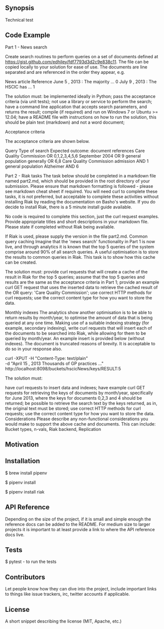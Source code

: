 ## Synopsis

Technical test

## Code Example

Part 1 - News search

Create search routines to perform queries on a set of documents defined at https://gist.github.com/edhiley/fdf7793d3d2c9e838c11. The file can be copied locally to your solution for ease of use. The documents are line separated and are referenced in the order they appear, e.g.

News article                        Reference
June 5 , 2013 : The majority ...    0
July 9 , 2013 : The HSCIC has ...   1

The solution must:
be implemented ideally in Python;
pass the acceptance criteria (via unit tests);
not use a library or service to perform the search;
have a command line application that accepts search parameters, and returns the result;
compile (if required) and run on Windows 7 or Ubuntu >= 12.04;
have a README file with instructions on how to run the solution, this should be plain text (markdown) and not a word document;

Acceptance criteria

The acceptance criteria are shown below.

Query                               Type of search      Expected outcome: document references
Care Quality Commission             OR                  0,1,2,3,4,5,6
September 2004                      OR                  9
general population generally        OR                  6,8
Care Quality Commission admission   AND                 1
general population Alzheimer        AND                 6


Part 2 - Riak tasks
The task below should be completed in a markdown file named part2.md, which should be provided in the root directory of your submission.
Please ensure that markdown formatting is followed - please see markdown cheat sheet if required. You will need curl to complete these tasks,
it is not preferred, but acceptable to complete these activities without installing Riak by reading the documentation on Basho's website.
If you do decide to install Riak, there is a 5 minute install guide available.

No code is required to complete this section, just the curl request examples.
Provide appropriate titles and short descriptions in your markdown file.
Please state if completed without Riak being available.

If Riak is used, please supply the version in the file part2.md.
Common query caching
Imagine that the 'news search' functionality in Part 1 is now live, and through analytics it is known that the top 5 queries of the system
comprise around 90% of all search queries. A useful optimisation is to store the results to common queries in Riak. This task is to show
how this cache can be created.

The solution must:
provide curl requests that will create a cache of the result in Riak for the top 5 queries;
assume that the top 5 queries and results are the same as the acceptance criteria in Part 1;
provide an example curl GET request that uses the inserted data to retrieve the cached result of the OR query: 'Care Quality Commission';
use correct HTTP methods for curl requests;
use the correct content type for how you want to store the data.

Monthly indexes
The analytics show another optimisation is to be able to return results by month/year, to optimise the amount of data that is being queried at any one time.
Making use of a suitable indexing strategy (for example, secondary indexing), write curl requests that will insert each of the documents to be searched into Riak, while allowing for them to be queried by month/year.
An example insert is provided below (without indexes). The document is truncated reasons of brevity. It is acceptable to do so in your response also.

curl -XPUT   -H "Content-Type: text/plain"  \
             -d "April 15 , 2013 Thousands of GP practices ..." \
             http://localhost:8098/buckets/hscicNews/keys/RESULT:5

The solution must:

have curl requests to insert data and indexes;
have example curl GET requests for retrieving the keys of documents by month/year, specifically for June 2013, where the keys for documents 0,2,3 and 4 should be returned;
be possible to retrieve the search text by the keys returned, as in, the original text must be stored;
use correct HTTP methods for curl requests;
use the correct content type for how you want to store the data.
Considerations
Please describe any non-functional considerations you would make to support the above cache and documents.
This can include:
Bucket types,
n-vals,
Riak backend,
Replication

## Motivation


## Installation

$ brew install pipenv


$ pipenv install

$ pipenv install riak

## API Reference

Depending on the size of the project, if it is small and simple enough the reference docs can be added to the README. For medium size to larger projects it is important to at least provide a link to where the API reference docs live.

## Tests

$ pytest - to run the tests

## Contributors

Let people know how they can dive into the project, include important links to things like issue trackers, irc, twitter accounts if applicable.

## License

A short snippet describing the license (MIT, Apache, etc.)







